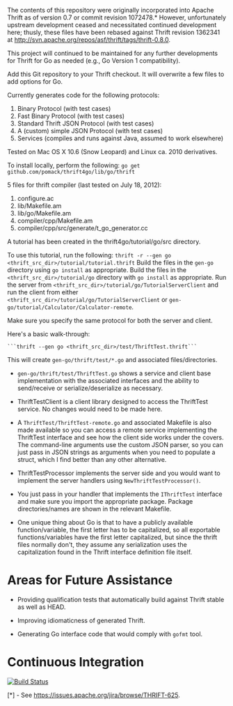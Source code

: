 The contents of this repository were originally incorporated into Apache Thrift
as of version 0.7 or commit revision 1072478.*  However, unfortunately upstream
development ceased and necessitated continued development here; thusly, these
files have been rebased against Thrift revision 1362341 at
http://svn.apache.org/repos/asf/thrift/tags/thrift-0.8.0.

This project will continued to be maintained for any further developments for
Thrift for Go as needed (e.g., Go Version 1 compatibility).

Add this Git repository to your Thrift checkout.  It will overwrite a few files
to add options for Go.

Currently generates code for the following protocols:
1. Binary Protocol (with test cases)
2. Fast Binary Protocol (with test cases)
3. Standard Thrift JSON Protocol (with test cases)
4. A (custom) simple JSON Protocol (with test cases)
5. Services (compiles and runs against Java, assumed to work elsewhere)

Tested on Mac OS X 10.6 (Snow Leopard) and Linux ca. 2010 derivatives.

To install locally, perform the following:
  ```go get github.com/pomack/thrift4go/lib/go/thrift```

5 files for thrift compiler (last tested on July 18, 2012):
1. configure.ac
2. lib/Makefile.am
3. lib/go/Makefile.am
4. compiler/cpp/Makefile.am
5. compiler/cpp/src/generate/t_go_generator.cc

A tutorial has been created in the thrift4go/tutorial/go/src directory.

To use this tutorial, run the following:
    ```thrift -r --gen go <thrift_src_dir>/tutorial/tutorial.thrift```
Build the files in the ```gen-go``` directory using ```go install``` as
appropriate.
Build the files in the ```<thrift_src_dir>/tutorial/go``` directory with
```go install``` as appropriate.
Run the server from ```<thrift_src_dir>/tutorial/go/TutorialServerClient``` and
run the client from either
```<thrift_src_dir>/tutorial/go/TutorialServerClient``` or
```gen-go/tutorial/Calculator/Calculator-remote```.

Make sure you specify the same protocol for both the server and client.

Here's a basic walk-through:

    ```thrift --gen go <thrift_src_dir>/test/ThriftTest.thrift```

  This will create ```gen-go/thrift/test/*.go``` and associated
  files/directories.

  * ```gen-go/thrift/test/ThriftTest.go``` shows a service and client base
    implementation with the associated interfaces and the ability to
    send/receive or serialize/deserialize as necessary.

  * ThriftTestClient is a client library designed to access the ThriftTest
    service.  No changes would need to be made here.

  * A ```ThriftTest/ThriftTest-remote.go``` and associated Makefile is also made
    available so you can access a remote service implementing the ThriftTest
    interface and see how the client side works under the covers.  The
    command-line arguments use the custom JSON parser, so you can just pass in
    JSON strings as arguments when you need to populate a struct, which I find
    better than any other alternative.

  * ThriftTestProcessor implements the server side and you would want to
    implement the server handlers using ```NewThriftTestProcessor()```.

  * You just pass in your handler that implements the ```IThriftTest```
    interface and make sure you import the appropriate package.  Package
    directories/names are shown in the relevant Makefile.

  * One unique thing about Go is that to have a publicly available
    function/variable, the first letter has to be capitalized, so all
    exportable functions/variables have the first letter capitalized, but
    since the thrift files normally don't, they assume any serialization uses
    the capitalization found in the Thrift interface definition file itself.

# Areas for Future Assistance

  * Providing qualification tests that automatically build against Thrift stable
    as well as HEAD.

  * Improving idiomaticness of generated Thrift.

  * Generating Go interface code that would comply with ```gofmt``` tool.

# Continuous Integration

[![Build Status](https://secure.travis-ci.org/pomack/thrift4go.png?branch=master)](http://travis-ci.org/pomack/thrift4go)


[*] - See https://issues.apache.org/jira/browse/THRIFT-625.
